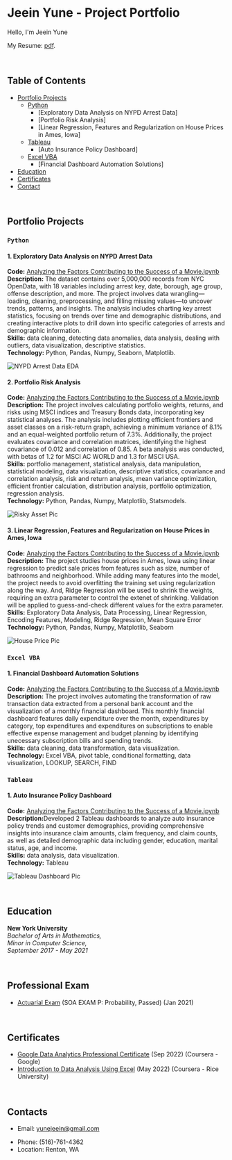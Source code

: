 # Jeein Yune - Project Portfolio
Hello, I'm Jeein Yune

My Resume: [pdf]().

<br>

## Table of Contents
- [Portfolio Projects](https://github.com/jeeinyune/Data_Analysis_Portfolio/blob/main/README.md#portfolio-projects)
  - [Python](https://github.com/jeeinyune/Data_Analysis_Portfolio/blob/main/README.md#Python)
    - [Exploratory Data Analysis on NYPD Arrest Data]
    - [Portfolio Risk Analysis]
    - [Linear Regression, Features and Regularization on House Prices in Ames, Iowa]
  - [Tableau](https://github.com/jeeinyune/Data_Analysis_Portfolio/blob/main/README.md#tableau)
    - [Auto Insurance Policy Dashboard]
  - [Excel VBA](https://github.com/jeeinyune/Data_Analysis_Portfolio/blob/main/README.md#excel-vba)
    - [Financial Dashboard Automation Solutions]
- [Education](https://github.com/jeeinyune/Data_Analysis_Portfolio/blob/main/README.md#education)  
- [Certificates](https://github.com/jeeinyune/Data_Analysis_Portfolio/blob/main/README.md#certificates)
- [Contact](https://github.com/jeeinyune/Data_Analysis_Portfolio/blob/main/README.md#contacts)

<br>

## Portfolio Projects
### `Python`

#### 1. Exploratory Data Analysis on NYPD Arrest Data

  <p style="margin:0;"><strong>Code:</strong> <a href="https://github.com/tiannaparris/PortfolioProjects/blob/main/Analyzing%20the%20Factors%20Contributing%20to%20the%20Success%20of%20a%20Movie.ipynb">Analyzing the Factors Contributing to the Success of a Movie.ipynb</a></p>
  <p style="margin:0;"><strong>Description:</strong> The dataset contains over 5,000,000 records from NYC OpenData, with 18 variables including arrest key, date, borough, age group, offense description, and more. The project involves data wrangling—loading, cleaning, preprocessing, and filling missing values—to uncover trends, patterns, and insights. The analysis includes charting key arrest statistics, focusing on trends over time and demographic distributions, and creating interactive plots to drill down into specific categories of arrests and demographic information.</p>
  <p style="margin:0;"><strong>Skills:</strong> data cleaning, detecting data anomalies, data analysis, dealing with outliers, data visualization, descriptive statistics.</p>
  <p style="margin:0;"><strong>Technology:</strong> Python, Pandas, Numpy, Seaborn, Matplotlib.</p>

  ![NYPD Arrest Data EDA](visuals/NYPD_arrest_eda_pic.png)

  

  #### 2. Portfolio Risk Analysis
  <p style="margin:0;"><strong>Code:</strong> <a href="https://github.com/tiannaparris/PortfolioProjects/blob/main/Analyzing%20the%20Factors%20Contributing%20to%20the%20Success%20of%20a%20Movie.ipynb">Analyzing the Factors Contributing to the Success of a Movie.ipynb</a></p>
  <p style="margin:0;"><strong>Description:</strong> The project involves calculating portfolio weights, returns, and risks using MSCI indices and Treasury Bonds data, incorporating key statistical analyses. The analysis includes plotting efficient frontiers and asset classes on a risk-return graph, achieving a minimum variance of 8.1% and an equal-weighted portfolio return of 7.3%. Additionally, the project evaluates covariance and correlation matrices, identifying the highest covariance of 0.012 and correlation of 0.85. A beta analysis was conducted, with betas of 1.2 for MSCI AC WORLD and 1.3 for MSCI USA.</p>
  <p style="margin:0;"><strong>Skills:</strong> portfolio management, statistical analysis, data manipulation, statistical modeling, data visualization, descriptive statistics, covariance and correlation analysis, risk and return analysis, mean variance optimization, efficient frontier calculation, distribution analysis, portfolio optimization, regression analysis.</p>
  <p style="margin:0;"><strong>Technology:</strong> Python, Pandas, Numpy, Matplotlib, Statsmodels.</p>

  ![Risky Asset Pic](visuals/risky_asset_pic.png)

  #### 3. Linear Regression, Features and Regularization on House Prices in Ames, Iowa
  <p style="margin:0;"><strong>Code:</strong> <a href="https://github.com/tiannaparris/PortfolioProjects/blob/main/Analyzing%20the%20Factors%20Contributing%20to%20the%20Success%20of%20a%20Movie.ipynb">Analyzing the Factors Contributing to the Success of a Movie.ipynb</a></p>
  <p style="margin:0;"><strong>Description:</strong> The project studies house prices in Ames, Iowa using linear regression to predict sale prices from features such as size, number of bathrooms and neighborhood. While adding many features into the model, the project needs to avoid overfitting the training set using regularization along the way. And, Ridge Regression will be used to shrink the weights, requiring an extra parameter to control the extenet of shrinking. Validation will be applied to guess-and-check different values for the extra parameter.</p>
  <p style="margin:0;"><strong>Skills:</strong> Exploratory Data Analysis, Data Processing, Linear Regression, Encoding Features, Modeling, Ridge Regression, Mean Square Error </p>
  <p style="margin:0;"><strong>Technology:</strong> Python, Pandas, Numpy, Matplotlib, Seaborn</p>

   ![House Price Pic](visuals/house_price_pic.png)

### `Excel VBA`

#### 1. Financial Dashboard Automation Solutions

  <p style="margin:0;"><strong>Code:</strong> <a href="https://github.com/tiannaparris/PortfolioProjects/blob/main/Analyzing%20the%20Factors%20Contributing%20to%20the%20Success%20of%20a%20Movie.ipynb">Analyzing the Factors Contributing to the Success of a Movie.ipynb</a></p>
  <p style="margin:0;"><strong>Description:</strong> The project involves automating the transformation of raw transaction data extracted from a personal bank account and the visualization of a monthly financial dashboard. This monthly financial dashboard features daily expenditure over the month, expenditures by category, top expenditures and expenditures on subscriptions to enable effective expense management and budget planning by identifying unecessary subscription bills and spending trends. </p>
  <p style="margin:0;"><strong>Skills:</strong> data cleaning, data transformation, data visualization.</p>
  <p style="margin:0;"><strong>Technology:</strong> Excel VBA, pivot table, conditional formatting, data visualization, LOOKUP, SEARCH, FIND</p>
  

### `Tableau`
  #### 1. Auto Insurance Policy Dashboard
  <p style="margin:0;"><strong>Code:</strong> <a href="https://github.com/tiannaparris/PortfolioProjects/blob/main/Analyzing%20the%20Factors%20Contributing%20to%20the%20Success%20of%20a%20Movie.ipynb">Analyzing the Factors Contributing to the Success of a Movie.ipynb</a></p>
  <p style="margin:0;"><strong>Description:</strong>Developed 2 Tableau dashboards to analyze auto insurance policy trends and customer demographics, providing comprehensive insights into insurance claim amounts, claim frequency, and claim counts, as well as detailed demographic data including gender, education, marital status, age, and income.</p>
  <p style="margin:0;"><strong>Skills:</strong> data analysis, data visualization.</p>
  <p style="margin:0;"><strong>Technology:</strong> Tableau</p>

![Tableau Dashboard Pic](visuals/insurance_tableau_dashboards_pic.png)

<br>
  
## Education
  **New York University**<br>
  *Bachelor of Arts in Mathematics,* <br>
  *Minor in Computer Science,* <br>
  *September 2017 - May 2021*

<br>
  
## Professional Exam
- [Actuarial Exam](https://www.coursera.org/account/accomplishments/verify/62LME4DV8CUV) (SOA EXAM P: Probability, Passed) (Jan 2021) 

<br>

## Certificates
- [Google Data Analytics Professional Certificate](https://www.coursera.org/account/accomplishments/professional-cert/LRQ498UKBBSJ?utm_source=link&utm_medium=certificate&utm_content=cert_image&utm_campaign=sharing_cta&utm_product=prof) (Sep 2022) (Coursera - Google)
- [Introduction to Data Analysis Using Excel](https://www.coursera.org/account/accomplishments/verify/62LME4DV8CUV) (May 2022) (Coursera - Rice University)

<br>

## Contacts
- Email: yunejeein@gmail.com
<!-- - LinkedIn: [@tiannaparris](https://www.linkedin.com/in/tianna-parris-9b6823176/) -->
- Phone: (516)-761-4362
- Location: Renton, WA
